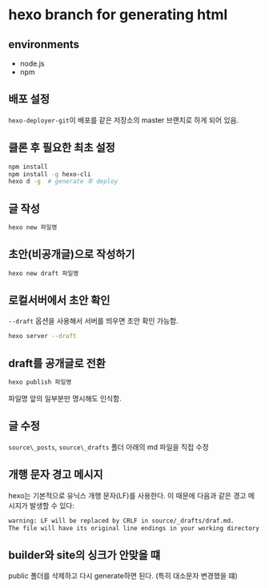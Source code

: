# hexo branch for generating html

## environments
- node.js
- npm

## 배포 설정
`hexo-deployer-git`이 배포를 같은 저장소의 master 브랜치로 하게 되어 있음.

## 클론 후 필요한 최초 설정
```bash
npm install
npm install -g hexo-cli
hexo d -g  # generate 후 deploy
```

## 글 작성
```bash
hexo new 파일명
```

## 초안(비공개글)으로 작성하기
```bash
hexo new draft 파일명
```

## 로컬서버에서 초안 확인
`--draft` 옵션을 사용해서 서버를 띄우면 초안 확인 가능함.
```bash
hexo server --draft
```

## draft를 공개글로 전환
```bash
hexo publish 파일명
```
파일명 앞의 일부분만 명시해도 인식함. 

## 글 수정
`source\_posts`, `source\_drafts` 폴더 아래의 md 파일을 직접 수정

## 개행 문자 경고 메시지
hexo는 기본적으로 유닉스 개행 문자(LF)를 사용한다. 이 때문에 다음과 같은 경고 메시지가 발생할 수 있다:
```bash
warning: LF will be replaced by CRLF in source/_drafts/draf.md.
The file will have its original line endings in your working directory.
```

## builder와 site의 싱크가 안맞을 떄
public 폴더를 삭제하고 다시 generate하면 된다. (특히 대소문자 변경했을 떄)
